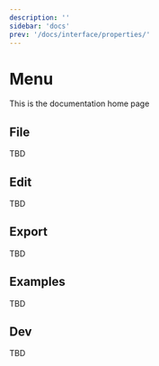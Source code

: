 ```yaml
---
description: ''
sidebar: 'docs'
prev: '/docs/interface/properties/'
---
```


# Menu

This is the documentation home page

## File
TBD

## Edit
TBD

## Export
TBD

## Examples
TBD

## Dev
TBD